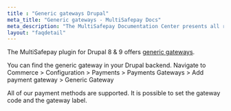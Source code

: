 ```yaml
---
title : "Generic gateways Drupal"
meta_title: "Generic gateways - MultiSafepay Docs"
meta_description: "The MultiSafepay Documentation Center presents all relevant information about our Plugins and API. You can also find support pages for payment methods, tools and general questions as well as the contact details of our Support and Integration Teams."
layout: "faqdetail"
---
```


The MultiSafepay plugin for Drupal 8 & 9 offers [generic gateways](/faq/general/generic-gateways/).

You can find the generic gateway in your Drupal backend. Navigate to Commerce > Configuration > Payments > Payments Gateways > Add payment gateway > Generic Gateway

All of our payment methods are supported. It is possible to set the gateway code and the gateway label.
